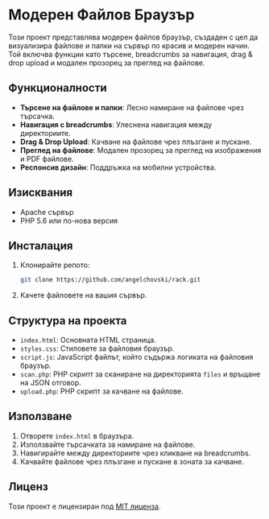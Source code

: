 # Модерен Файлов Браузър

Този проект представлява модерен файлов браузър, създаден с цел да визуализира файлове и папки на сървър по красив и модерен начин. Той включва функции като търсене, breadcrumbs за навигация, drag & drop upload и модален прозорец за преглед на файлове.

## Функционалности

- **Търсене на файлове и папки**: Лесно намиране на файлове чрез търсачка.
- **Навигация с breadcrumbs**: Улеснена навигация между директориите.
- **Drag & Drop Upload**: Качване на файлове чрез плъзгане и пускане.
- **Преглед на файлове**: Модален прозорец за преглед на изображения и PDF файлове.
- **Респонсив дизайн**: Поддръжка на мобилни устройства.

## Изисквания

- Apache сървър
- PHP 5.6 или по-нова версия

## Инсталация

1. Клонирайте репото:
    ```sh
    git clone https://github.com/angelchovski/rack.git
    ```
2. Качете файловете на вашия сървър.

## Структура на проекта

- `index.html`: Основната HTML страница.
- `styles.css`: Стиловете за файловия браузър.
- `script.js`: JavaScript файлът, който съдържа логиката на файловия браузър.
- `scan.php`: PHP скрипт за сканиране на директорията `files` и връщане на JSON отговор.
- `upload.php`: PHP скрипт за качване на файлове.

## Използване

1. Отворете `index.html` в браузъра.
2. Използвайте търсачката за намиране на файлове.
3. Навигирайте между директориите чрез кликване на breadcrumbs.
4. Качвайте файлове чрез плъзгане и пускане в зоната за качване.

## Лиценз

Този проект е лицензиран под [MIT лиценза](LICENSE).
